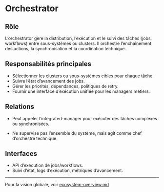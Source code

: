# Orchestrator

## Rôle

L’orchestrator gère la distribution, l’exécution et le suivi des tâches (jobs, workflows) entre sous-systèmes ou clusters. Il orchestre l’enchaînement des actions, la synchronisation et la coordination technique.

## Responsabilités principales

- Sélectionner les clusters ou sous-systèmes cibles pour chaque tâche.
- Suivre l’état d’avancement des jobs.
- Gérer les priorités, dépendances, politiques de retry.
- Fournir une interface d’exécution unifiée pour les managers métiers.

## Relations

- Peut appeler l’integrated-manager pour exécuter des tâches complexes ou synchronisées.

- Ne supervise pas l’ensemble du système, mais agit comme chef d’orchestre technique.

## Interfaces

- API d’exécution de jobs/workflows.
- Suivi d’état, logs d’exécution, métriques d’avancement.

---
Pour la vision globale, voir [ecosystem-overview.md](ecosystem-overview.md)
